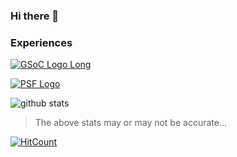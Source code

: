 ### Hi there 👋

### Experiences
[![GSoC Logo Long](https://developers.google.com/open-source/gsoc/resources/downloads/GSoC-logo-horizontal-200.png)](https://summerofcode.withgoogle.com/projects/#6653942668197888)

<!-- ![GSoC Logo](https://developers.google.com/open-source/gsoc/resources/downloads/GSoC-icon-192.png) -->
[![PSF Logo](https://www.python.org/static/community_logos/python-logo.png)](https://summerofcode.withgoogle.com/projects/#6653942668197888)

![github stats](https://github-readme-stats.vercel.app/api?username=Nibba2018&&theme=merko&&show_icons=true)

>The above stats may or may not be accurate...

[![HitCount](http://hits.dwyl.com/Nibba2018/Nibba2018.svg)](http://hits.dwyl.com/Nibba2018/Nibba2018)
